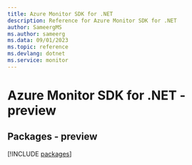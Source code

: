 ```yaml
---
title: Azure Monitor SDK for .NET
description: Reference for Azure Monitor SDK for .NET
author: SameergMS
ms.author: sameerg
ms.data: 09/01/2023
ms.topic: reference
ms.devlang: dotnet
ms.service: monitor
---
```

# Azure Monitor SDK for .NET - preview
## Packages - preview
[!INCLUDE [packages](monitor-index.md)]